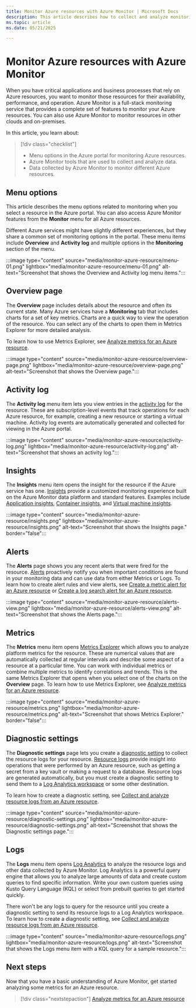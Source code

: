 ```yaml
---
title: Monitor Azure resources with Azure Monitor | Microsoft Docs
description: This article describes how to collect and analyze monitoring data from resources in Azure by using Azure Monitor.
ms.topic: article
ms.date: 05/21/2025

---
```


# Monitor Azure resources with Azure Monitor

When you have critical applications and business processes that rely on Azure resources, you want to monitor those resources for their availability, performance, and operation. Azure Monitor is a full-stack monitoring service that provides a complete set of features to monitor your Azure resources. You can also use Azure Monitor to monitor resources in other clouds and on-premises.

In this article, you learn about:

> [!div class="checklist"]
> * Menu options in the Azure portal for monitoring Azure resources.
> * Azure Monitor tools that are used to collect and analyze data.
> * Data collected by Azure Monitor to monitor different Azure resources.

## Menu options
This article describes the menu options related to monitoring when you select a resource in the Azure portal. You can also access Azure Monitor features from the **Monitor** menu for all Azure resources. 

Different Azure services might have slightly different experiences, but they share a common set of monitoring options in the portal. These menu items include **Overview** and **Activity log** and multiple options in the **Monitoring** section of the menu.

:::image type="content" source="media/monitor-azure-resource/menu-01.png" lightbox="media/monitor-azure-resource/menu-01.png" alt-text="Screenshot that shows the Overview and Activity log menu items.":::


## Overview page

The **Overview** page includes details about the resource and often its current state. Many Azure services have a **Monitoring** tab that includes charts for a set of key metrics. Charts are a quick way to view the operation of the resource. You can select any of the charts to open them in Metrics Explorer for more detailed analysis.

To learn how to use Metrics Explorer, see [Analyze metrics for an Azure resource](./tutorial-metrics.md).

:::image type="content" source="media/monitor-azure-resource/overview-page.png" lightbox="media/monitor-azure-resource/overview-page.png" alt-text="Screenshot that shows the Overview page.":::

## Activity log

The **Activity log** menu item lets you view entries in the [activity log](./activity-log.md) for the resource. These are subscription-level events that track operations for each Azure resource, for example, creating a new resource or starting a virtual machine. Activity log events are automatically generated and collected for viewing in the Azure portal. 

:::image type="content" source="media/monitor-azure-resource/activity-log.png" lightbox="media/monitor-azure-resource/activity-log.png" alt-text="Screenshot that shows an activity log.":::

## Insights

The **Insights** menu item opens the insight for the resource if the Azure service has one. [Insights](../visualize/insights-overview.md) provide a customized monitoring experience built on the Azure Monitor data platform and standard features. Examples include [Application insights](../app/app-insights-overview.md), [Container insights](../containers/container-insights-overview.md), and [Virtual machine insights](../virtual-machines/vm-insights.md). 

:::image type="content" source="media/monitor-azure-resource/insights.png" lightbox="media/monitor-azure-resource/insights.png" alt-text="Screenshot that shows the Insights page." border="false":::


## Alerts

The **Alerts** page shows you any recent alerts that were fired for the resource. [Alerts](../alerts/alerts-overview.md) proactively notify you when important conditions are found in your monitoring data and can use data from either Metrics or Logs. To learn how to create alert rules and view alerts, see [Create a metric alert for an Azure resource](../alerts/tutorial-metric-alert.md) or [Create a log search alert for an Azure resource](../alerts/tutorial-log-alert.md).

:::image type="content" source="media/monitor-azure-resource/alerts-view.png" lightbox="media/monitor-azure-resource/alerts-view.png" alt-text="Screenshot that shows the Alerts page.":::

## Metrics

The **Metrics** menu item opens [Metrics Explorer](./metrics-getting-started.md) which allows you to analyze platform metrics for the resource. These are numerical values that are automatically collected at regular intervals and describe some aspect of a resource at a particular time. You can work with individual metrics or combine multiple metrics to identify correlations and trends. This is the same Metrics Explorer that opens when you select one of the charts on the **Overview** page. To learn how to use Metrics Explorer, see [Analyze metrics for an Azure resource](./tutorial-metrics.md).
<!-- convertborder later -->
:::image type="content" source="media/monitor-azure-resource/metrics.png" lightbox="media/monitor-azure-resource/metrics.png" alt-text="Screenshot that shows Metrics Explorer." border="false":::

## Diagnostic settings

The **Diagnostic settings** page lets you create a [diagnostic setting](./diagnostic-settings.md) to collect the resource logs for your resource. [Resource logs](../platform/resource-logs.md) provide insight into operations that were performed by an Azure resource, such as getting a secret from a key vault or making a request to a database. Resource logs are generated automatically, but you must create a diagnostic setting to send them to a [Log Analytics workspace](../logs/log-analytics-workspace-overview.md) or some other destination.

To learn how to create a diagnostic setting, see [Collect and analyze resource logs from an Azure resource](./tutorial-resource-logs.md).

:::image type="content" source="media/monitor-azure-resource/diagnostic-settings.png" lightbox="media/monitor-azure-resource/diagnostic-settings.png" alt-text="Screenshot that shows the Diagnostic settings page.":::

## Logs
The **Logs** menu item opens [Log Analytics](../logs/log-analytics-overview.md) to analyze the resource logs and other data collected by Azure Monitor. Log Analytics is a powerful query engine that allows you to analyze large amounts of data and create custom queries to find specific information. Write your own custom queries using Kusto Query Language (KQL) or select from prebuilt queries to get started quickly.

There won't be any logs to query for the resource until you create a diagnostic setting to send its resource logs to a Log Analytics workspace. To learn how to create a diagnostic setting, see [Collect and analyze resource logs from an Azure resource](./tutorial-resource-logs.md).

:::image type="content" source="media/monitor-azure-resource/logs.png" lightbox="media/monitor-azure-resource/logs.png" alt-text="Screenshot that shows the Logs menu item with a KQL query for a sample resource.":::

## Next steps

Now that you have a basic understanding of Azure Monitor, get started analyzing some metrics for an Azure resource.

> [!div class="nextstepaction"]
> [Analyze metrics for an Azure resource](./tutorial-metrics.md)
